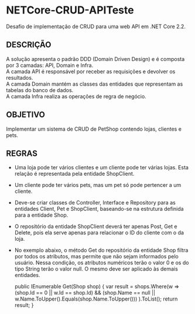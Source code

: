 # NETCore-CRUD-APITeste
Desafio de implementação de CRUD para uma web API em .NET Core 2.2.

## DESCRIÇÃO

A solução apresenta o padrão DDD (Domain Driven Design) e é composta por 3 camadas: API, Domain e Infra.  
A camada API é responsável por receber as requisições e devolver os resultados.  
A camada Domain mantém as classes das entidades que representam as tabelas do banco de dados.  
A camada Infra realiza as operações de regra de negócio.

## OBJETIVO

Implementar um sistema de CRUD de PetShop contendo lojas, clientes e pets.  

## REGRAS

- Uma loja pode ter vários clientes e um cliente pode ter várias lojas. Esta relação é representada pela entidade ShopClient.  
- Um cliente pode ter vários pets, mas um pet só pode pertencer a um cliente.  
- Deve-se criar classes de Controller, Interface e Repository para as entidades Client, Pet e ShopClient, baseando-se na estrutura definida para a entidade Shop.  
- O repositório da entidade ShopClient deverá ter apenas Post, Get e Delete, pois ela serve apenas para relacionar o ID do cliente com o da loja.
- No exemplo abaixo, o método Get do repositório da entidade Shop filtra por todos os atributos, mas permite que não sejam informados pelo usuário. Nessa condição, os atributos numéricos terão o valor 0 e os do tipo String terão o valor null. O mesmo deve ser aplicado às demais entidades.

	public IEnumerable<Shop> Get(Shop shop)
	{
		var result = shops.Where(w =>
				(shop.Id == 0 || w.Id == shop.Id)
				&&
				(shop.Name == null || w.Name.ToUpper().Equals(shop.Name.ToUpper()))
			).ToList();
		return result;
	}
